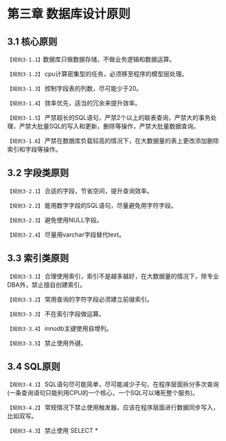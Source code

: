 第三章 数据库设计原则
====

3.1 核心原则
----
 `【规则3-1.1】`数据库只做数据存储，不做业务逻辑和数据运算。
 
 `【规则3-1.2】` cpu计算密集型的任务，必须移至程序的模型层处理。
 
 `【规则3-1.3】` 控制字段表的列数，尽可能少于20。
 
 `【规则3-1.4】` 效率优先，适当的冗余来提升效率。
 
 `【规则3-1.5】` 严禁超长的SQL语句，严禁2个以上的联表查询，严禁大的事务处理，严禁大批量SQL的写入和更新，删除等操作，严禁大批量数据查询。
 
  `【规则3-1.6】` 严禁在数据库负载较高的情况下，在大数据量的表上更改添加删除索引和字段等操作。
 
3.2 字段类原则
----
`【规则3-2.1】` 合适的字段，节省空间，提升查询效率。

`【规则3-2.2】` 能用数字字段的SQL语句，尽量避免用字符字段。

`【规则3-2.3】`  避免使用NULL字段。

`【规则3-2.4】` 尽量用varchar字段替代text。

3.3 索引类原则
----
`【规则3-3.1】` 合理使用索引，索引不是越多越好，在大数据量的情况下，除专业DBA外，禁止擅自创建索引。

`【规则3-3.2】` 常用查询的字符字段必须建立前缀索引。

`【规则3-3.3】` 不在索引字段做运算。

`【规则3-3.4】` innodb主键使用自增列。

`【规则3-3.5】` 禁止使用外键。

3.4 SQL原则
----
`【规则3-4.1】` SQL语句尽可能简单，尽可能减少子句，在程序层面拆分多次查询(一条查询语句只能利用CPU的一个核心，一个SQL可以堵死整个服务)。

`【规则3-4.2】` 常规情况下禁止使用触发器，应该在程序层面进行数据同步写入，比如双写。

`【规则3-4.3】` 禁止使用 SELECT *


